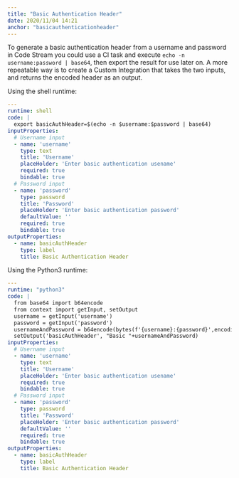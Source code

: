 ```yaml
---
title: "Basic Authentication Header"
date: 2020/11/04 14:21
anchor: "basicauthenticationheader"
---
```


To generate a basic authentication header from a username and password in Code Stream you could use a CI task and execute `echo -n username:password | base64`, then export the result for use later on. A more repeatable way is to create a Custom Integration that takes the two inputs, and returns the encoded header as an output.

Using the shell runtime:
```yaml
---
runtime: shell
code: |
  export basicAuthHeader=$(echo -n $username:$password | base64)
inputProperties:
  # Username input
  - name: 'username'
    type: text
    title: 'Username'
    placeHolder: 'Enter basic authentication usename'
    required: true
    bindable: true
  # Password input
  - name: 'password'
    type: password
    title: 'Password'
    placeHolder: 'Enter basic authentication password'
    defaultValue: ''
    required: true
    bindable: true
outputProperties:
  - name: basicAuthHeader
    type: label
    title: Basic Authentication Header
```
Using the Python3 runtime:

```yaml
---
runtime: "python3"
code: |
  from base64 import b64encode
  from context import getInput, setOutput
  username = getInput('username')
  password = getInput('password')
  usernameAndPassword = b64encode(bytes(f'{username}:{password}',encoding='ascii')).decode('ascii')
  setOutput('basicAuthHeader', "Basic "+usernameAndPassword)
inputProperties:
  # Username input
  - name: 'username'
    type: text
    title: 'Username'
    placeHolder: 'Enter basic authentication usename'
    required: true
    bindable: true
  # Password input
  - name: 'password'
    type: password
    title: 'Password'
    placeHolder: 'Enter basic authentication password'
    defaultValue: ''
    required: true
    bindable: true
outputProperties:
  - name: basicAuthHeader
    type: label
    title: Basic Authentication Header
```